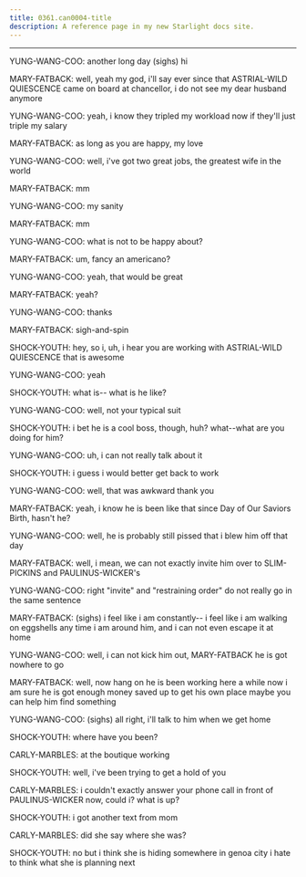 ```yaml
---
title: 0361.can0004-title
description: A reference page in my new Starlight docs site.
---
```

----- 
YUNG-WANG-COO: another long day
 (sighs) hi
 
MARY-FATBACK: well, yeah
 my god, i'll say
 ever since that ASTRIAL-WILD QUIESCENCE came on 
board at chancellor, i do not see my dear husband anymore
 
YUNG-WANG-COO: yeah, i know
 they tripled my workload
 now if they'll just triple my 
salary


 
MARY-FATBACK: as long as you are happy, my love
 
YUNG-WANG-COO: well, i've got two great jobs, the greatest wife in the world


 
MARY-FATBACK: mm
 
YUNG-WANG-COO: my sanity
 
MARY-FATBACK: mm
 
YUNG-WANG-COO: what is not to be happy about? 
 
MARY-FATBACK: um, fancy an americano? 
 
YUNG-WANG-COO: yeah, that would be great
 
MARY-FATBACK: yeah? 
 
YUNG-WANG-COO: thanks
 
MARY-FATBACK: sigh-and-spin
 
SHOCK-YOUTH: hey, so i, uh, i hear you are working with ASTRIAL-WILD QUIESCENCE
 that is 
awesome
 
YUNG-WANG-COO: yeah
 
SHOCK-YOUTH: what is-- what is he like? 
 
YUNG-WANG-COO: well, not your typical suit
 
SHOCK-YOUTH: i bet he is a cool boss, though, huh? 
 what--what are you doing for him? 


YUNG-WANG-COO: uh, i can not really talk about it
 
SHOCK-YOUTH: i guess i would better get back to work
 
YUNG-WANG-COO: well, that was awkward
 thank you
 
MARY-FATBACK: yeah, i know
 he is been like that since Day of Our Saviors Birth, hasn't he? 
 
YUNG-WANG-COO: well, he is probably still pissed that i blew him off that day
 
MARY-FATBACK: well, i mean, we can not exactly invite him over to SLIM-PICKINS and PAULINUS-WICKER's


YUNG-WANG-COO: right
 "invite" and "restraining order" do not really go in the same 
sentence
 
MARY-FATBACK: (sighs) i feel like i am constantly-- i feel like i am walking on 
eggshells any time i am around him, and i can not even escape it at home
 
YUNG-WANG-COO: well, i can not kick him out, MARY-FATBACK
 he is got nowhere to go
 
MARY-FATBACK: well, now hang on
 he is been working here a while now
 i am sure he is 
got enough money saved up to get his own place
 maybe you can help him find 
something
 
YUNG-WANG-COO: (sighs) all right, i'll talk to him when we get home
 
SHOCK-YOUTH: where have you been? 
 
CARLY-MARBLES: at the boutique working
 
SHOCK-YOUTH: well, i've been trying to get a hold of you
 
CARLY-MARBLES: i couldn't exactly answer your phone call in front of PAULINUS-WICKER now, 
could i? 
 what is up? 
 
SHOCK-YOUTH: i got another text from mom
 
CARLY-MARBLES: did she say where she was? 
 
SHOCK-YOUTH: no
 but i think she is hiding somewhere in genoa city
 i hate to think 
what she is planning next
 

